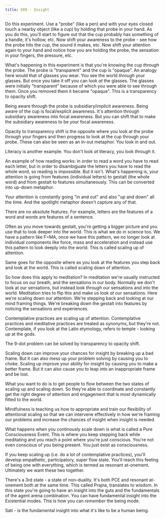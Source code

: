 ```yaml
---
title: E09 - Insight
---
```


Do this experiment. Use a "probe" (like a pen) and with your eyes closed touch a nearby object (like a cup) by holding that probe in your hand. As you do this, you'll start to figure out that the cup probably has something of a handle, it's hollow, etc. Now shift your awareness to the probe - see how the probe hits the cup, the sound it makes, etc. Now shift your attention again to your hand and notice how you are holding the probe, the sensation in your fingers, the pressure, etc.

What's happening in this experiment is that you're knowing the cup *through* the probe. The probe is "transparent" and the cup is "opaque". An analogy here would that of glasses you wear. You see the world *through* your glasses. But once you take it off you can look *at* the glasses. The glasses were initially "transparent" because of which you were able to see through them. Once you removed them it became "opaque". This is a transparency to opacity shift.

Being aware through the probe is subsidiary/implicit awareness. Being aware of the cup is focal/explicit awareness. It's attention through subsidiary awareness into focal awareness. But you can shift that to make the subsidiary awareness to be your focal awareness.

Opacity to transparency shift is the opposite where you look at the probe through your fingers and then progress to look at the cup through your probe. These can also be seen as an in-out metaphor. You look in and out.

Literacy is another example. You don't look *at* literacy, you look *through* it.

An example of how reading works: in order to read a word you have to read each letter, but in order to disambiguate the letters you have to read the whole word, so reading is impossible. But it isn't. What's happening is, your attention is going from features (individual letters) to gestalt (the whole word) and from gestalt to features simultaneously. This can be converted into up-down metaphor.

Your attention is constantly going "in and out" and also "up and down" all the time. And the spotlight metaphor doesn't capture any of that.

There are no absolute features. For example, letters are the features of a word and words are features of a sentence.

Often as you move towards gestalt, you're getting a bigger picture and you use that to look deeper into the world. This is what we do in science too. We have a pattern like F=MA, once we have this pattern, we no longer look at individual components like force, mass and acceleration and instead use this pattern to look deeply into the world. This is called scaling up of attention.

Same goes for the opposite where as you look at the features you step back and look at the world. This is called scaling down of attention.

So how does this apply to meditation? In meditation we're usually instructed to focus on our breath, and the sensations in our body. Normally we don't look at our sensations, but instead look *through* our sensations and into the world. Meditation tries to flip this and make us look *at* our sensations. Here we're scaling down our attention. We're stepping back and looking at our mind framing things. We're breaking down the gestalt into features by noticing the sensations and experiences.

Contemplative practices are scaling up of attention. Contemplative practices and meditative practices are treated as synonyms, but they're not. Contemplate, if you look at the Latin etymology, refers to temple - looking *up* at the gods.

The 9-dot problem can be solved by transparency to opacity shift.

Scaling down can improve your chances for insight by breaking up a bad frame. But it can also mess up your problem solving by causing you to choke. Scaling up improve your ability for insight by causing you to make a better frame. But it can also cause you to leap into an inappropriate frame and be lost.

What you want to do is to get people to flow between the two states of scaling up and scaling down. So they're able to coordinate and constantly get the right degree of attention and engagement that is most dynamically fitted to the world.

Mindfulness is teaching us how to appropriate and train our flexibility of attentional scaling so that we can intervene effectively in how we're framing our problems and increase the chances of insight when insight is needed.

What happens when you continously scale down is what is called a Pure Consciousness Event. This is where you keep stepping back while meditating and you reach a point where you're just conscious. You're not even conscious of you being present. You just exist as consciousness.

If you keep scaling up (i.e. do a lot of contemplative practices), you'll develop empathetic, participatory, super flow state. You'll reach this feeling of being one with everything, which is termed as resonant at-onement. Ultimately we want these two together.

There's a 3rd state - a state of non-duality. It's both PCE and resonant at-onement both at the same time. This called Prajna, translates to wisdom. In this state you're going to have an insight into the guts and the fundamentals of the agent arena combination. You can have fundamental insight into the Existential modes. This is how you can *remember* the being mode.

Sati - is the fundamental insight into what it's like to be a human being.
